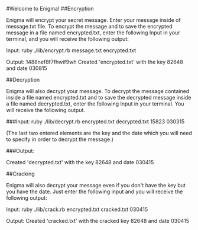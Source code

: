 #Welcome to Enigma!
##Encryption

Enigma will encrypt your secret message. Enter your message inside of message.txt file. To encrypt the message and to save the encrypted message in a file named encrypted.txt, enter the following Input in your terminal, and you will receive the following output:

Input: ruby ./lib/encrypt.rb message.txt encrypted.txt

Output: 1488nef8f7fhwif9wh Created 'encrypted.txt' with the key 82648 and date 030815

##Decryption

Enigma will also decrypt your message. To decrypt the message contained inside a file named encrypted.txt and to save the decrypted message inside a file named decrypted.txt, enter the following Input in your terminal. You will receive the following output.

###Input:
ruby ./lib/decrypt.rb encrypted.txt decrypted.txt 15823 030315

(The last two entered elements are the key and the date which you will need to specify in order to decrypt the message.)

###Output:

Created 'decrypted.txt' with the key 82648 and date 030415

##Cracking

Enigma will also decrypt your message even if you don't have the key but you have the date. Just enter the following input and you will receive the following output:

Input: ruby ./lib/crack.rb encrypted.txt cracked.txt 030415

Output: Created 'cracked.txt' with the cracked key 82648 and date 030415
